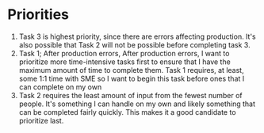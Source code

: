 # Priorities
1. Task 3 is highest priority, since there are errors affecting production. It's also possible that Task 2 will not be possible before completing task 3.
2. Task 1; After production errors, After production errors, I want to prioritize more time-intensive tasks first to ensure that I have the maximum amount of time to complete them. Task 1 requires, at least, some 1:1 time with SME so I want to begin this task before ones that I can complete on my own
3. Task 2 requires the least amount of input from the fewest number of people. It's something I can handle on my own and likely something that can be completed fairly quickly. This makes it a good candidate to prioritize last.